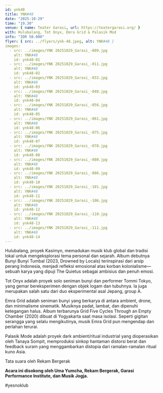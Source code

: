 ```yaml
---
id: ynk48
title: YNK#48
date: "2025-10-29"
time: "19.30"
venue: { name: Teater Garasi, url: https://teatergarasi.org/ }
with: Hulubalang, Tot Onyx, Emra Grid & Palasik Mod
info: "IDR 50.000"
flyer: { src: ../flyers/ynk-48.jpeg, alt: YNK#48 }
images:
  - src: ../images/YNK 20251029_Garasi_-009.jpg
    alt: YNK#48
    id: ynk48-01
  - src: ../images/YNK 20251029_Garasi_-011.jpg
    alt: YNK#48
    id: ynk48-02
  - src: ../images/YNK 20251029_Garasi_-033.jpg
    alt: YNK#48
    id: ynk48-03
  - src: ../images/YNK 20251029_Garasi_-040.jpg
    alt: YNK#48
    id: ynk48-04
  - src: ../images/YNK 20251029_Garasi_-056.jpg
    alt: YNK#48
    id: ynk48-05
  - src: ../images/YNK 20251029_Garasi_-061.jpg
    alt: YNK#48
    id: ynk48-06
  - src: ../images/YNK 20251029_Garasi_-075.jpg
    alt: YNK#48
    id: ynk48-07
  - src: ../images/YNK 20251029_Garasi_-078.jpg
    alt: YNK#48
    id: ynk48-08
  - src: ../images/YNK 20251029_Garasi_-080.jpg
    alt: YNK#48
    id: ynk48-09
  - src: ../images/YNK 20251029_Garasi_-086.jpg
    alt: YNK#48
    id: ynk48-10
  - src: ../images/YNK 20251029_Garasi_-101.jpg
    alt: YNK#48
    id: ynk48-11
  - src: ../images/YNK 20251029_Garasi_-106.jpg
    alt: YNK#48
    id: ynk48-12
  - src: ../images/YNK 20251029_Garasi_-110.jpg
    alt: YNK#48
    id: ynk48-13
  - src: ../images/YNK 20251029_Garasi_-111.jpg
    alt: YNK#48
    id: ynk48-14
---
```


Hulubalang, proyek Kasimyn, memadukan musik klub global dan tradisi lokal untuk mengeksplorasi tema personal dan sejarah. Album debutnya Bunyi Bunyi Tumbal (2023, Drowned by Locals) terinspirasi dari arsip perang Indonesia, menjadi refleksi emosional atas korban kolonialisme—sebuah karya yang dipuji The Quietus sebagai ambisius dan penuh emosi.

Tot Onyx adalah proyek solo seniman bunyi dan performer Tommi Tokyo, yang gemar bereksperimen dengan objek logam dan tubuhnya. Ia juga merupakan salah satu dari duo eksperimental asal Jepang, group A.

Emra Grid adalah seniman bunyi yang berkarya di antara ambient, drone, dan minimalisme sinematik. Musiknya padat, lambat, dan dipenuhi ketegangan halus. Album terbarunya Grid Five Cycles Through an Empty Chamber (2020) dibuat di Yogyakarta saat masa isolasi. Seperti gigitan serangga yang selalu mengikutinya, musik Emra Grid pun mengendap dan perlahan terurai.

Palasik Mode adalah proyek dark ambient/ritual industrial yang dioperasikan oleh Tanaya Sompit, memproduksi sinkop hantaman distorsi berat dan feedback suram yang menggambarkan distopia dari ramalan-ramalan ritual kuno Asia.

Tata suara oleh Rekam Bergerak

**Acara ini disokong oleh Uma Yumcha, Rekam Bergerak, Garasi Performance Institute, dan Musik Jogja.**

#yesnoklub
